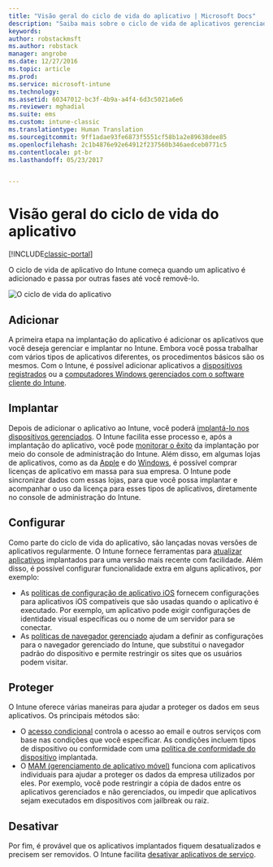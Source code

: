 ```yaml
---
title: "Visão geral do ciclo de vida do aplicativo | Microsoft Docs"
description: "Saiba mais sobre o ciclo de vida de aplicativos gerenciados pelo Intune, desde sua adição até sua eventual aposentadoria."
keywords: 
author: robstackmsft
ms.author: robstack
manager: angrobe
ms.date: 12/27/2016
ms.topic: article
ms.prod: 
ms.service: microsoft-intune
ms.technology: 
ms.assetid: 60347012-bc3f-4b9a-a4f4-6d3c5021a6e6
ms.reviewer: mghadial
ms.suite: ems
ms.custom: intune-classic
ms.translationtype: Human Translation
ms.sourcegitcommit: 9ff1adae93fe6873f5551cf58b1a2e89638dee85
ms.openlocfilehash: 2c1b4876e92e64912f237560b346aedceb0771c5
ms.contentlocale: pt-br
ms.lasthandoff: 05/23/2017


---
```


# <a name="overview-of-the-app-lifecycle"></a>Visão geral do ciclo de vida do aplicativo

[!INCLUDE[classic-portal](../includes/classic-portal.md)]

O ciclo de vida de aplicativo do Intune começa quando um aplicativo é adicionado e passa por outras fases até você removê-lo.

![O ciclo de vida do aplicativo](./media/app-lifecycle.png "o ciclo de vida do aplicativo do Intune")

## <a name="add"></a>Adicionar

A primeira etapa na implantação do aplicativo é adicionar os aplicativos que você deseja gerenciar e implantar no Intune. Embora você possa trabalhar com vários tipos de aplicativos diferentes, os procedimentos básicos são os mesmos. Com o Intune, é possível adicionar aplicativos a [dispositivos registrados](add-apps-for-mobile-devices-in-microsoft-intune.md) ou a [computadores Windows gerenciados com o software cliente do Intune](add-apps-for-windows-pcs-in-microsoft-intune.md).

## <a name="deploy"></a>Implantar

Depois de adicionar o aplicativo ao Intune, você poderá [implantá-lo nos dispositivos gerenciados](deploy-apps.md). O Intune facilita esse processo e, após a implantação do aplicativo, você pode [monitorar o êxito](monitor-apps-in-microsoft-intune.md) da implantação por meio do console de administração do Intune. Além disso, em algumas lojas de aplicativos, como as da [Apple](manage-ios-apps-you-purchased-through-a-volume-purchase-program-with-microsoft-intune.md) e do [Windows](manage-apps-you-purchased-from-the-windows-store-for-business-with-microsoft-intune.md), é possível comprar licenças de aplicativo em massa para sua empresa. O Intune pode sincronizar dados com essas lojas, para que você possa implantar e acompanhar o uso da licença para esses tipos de aplicativos, diretamente no console de administração do Intune.

## <a name="configure"></a>Configurar

Como parte do ciclo de vida do aplicativo, são lançadas novas versões de aplicativos regularmente. O Intune fornece ferramentas para [atualizar aplicativos](update-apps-using-microsoft-intune.md) implantados para uma versão mais recente com facilidade. Além disso, é possível configurar funcionalidade extra em alguns aplicativos, por exemplo:
- As [políticas de configuração de aplicativo iOS](configure-ios-apps-with-mobile-app-configuration-policies-in-microsoft-intune.md) fornecem configurações para aplicativos iOS compatíveis que são usadas quando o aplicativo é executado. Por exemplo, um aplicativo pode exigir configurações de identidade visual específicas ou o nome de um servidor para se conectar.
- As [políticas de navegador gerenciado](manage-internet-access-using-managed-browser-policies.md) ajudam a definir as configurações para o navegador gerenciado do Intune, que substitui o navegador padrão do dispositivo e permite restringir os sites que os usuários podem visitar.

## <a name="protect"></a>Proteger

O Intune oferece várias maneiras para ajudar a proteger os dados em seus aplicativos. Os principais métodos são:
- O [acesso condicional](restrict-access-to-email-and-o365-services-with-microsoft-intune.md) controla o acesso ao email e outros serviços com base nas condições que você especificar. As condições incluem tipos de dispositivo ou conformidade com uma [política de conformidade do dispositivo](introduction-to-device-compliance-policies-in-microsoft-intune.md) implantada.
- O [MAM (gerenciamento de aplicativo móvel)](protect-app-data-using-mobile-app-management-policies-with-microsoft-intune.md) funciona com aplicativos individuais para ajudar a proteger os dados da empresa utilizados por eles. Por exemplo, você pode restringir a cópia de dados entre os aplicativos gerenciados e não gerenciados, ou impedir que aplicativos sejam executados em dispositivos com jailbreak ou raiz.

## <a name="retire"></a>Desativar

Por fim, é provável que os aplicativos implantados fiquem desatualizados e precisem ser removidos. O Intune facilita [desativar aplicativos de serviço](retire-apps-using-microsoft-intune.md).

